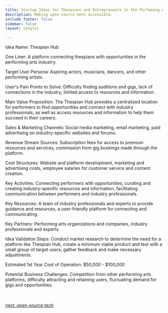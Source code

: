 ```yaml
---
title: Startup Ideas for Thespians and Entrepreneurs in the Perfoming Arts  Industry
description: Making open-source more accessible.
include_footer: false
sidebar: false
layout: single2

---
```


<p>
Idea Name: Thespian Hub

One Liner: A platform connecting thespians with opportunities in the performing arts industry.

Target User Persona: Aspiring actors, musicians, dancers, and other performing artists.

User's Pain Points to Solve: Difficulty finding auditions and gigs, lack of connections in the industry, limited access to resources and information.

Main Value Proposition: The Thespian Hub provides a centralized location for performers to find opportunities and connect with industry professionals, as well as access resources and information to help them succeed in their careers.

Sales & Marketing Channels: Social media marketing, email marketing, paid advertising on industry-specific websites and forums.

Revenue Stream Sources: Subscription fees for access to premium resources and services, commission from gig bookings made through the platform.

Cost Structures: Website and platform development, marketing and advertising costs, employee salaries for customer service and content creation.

Key Activities: Connecting performers with opportunities, curating and creating industry-specific resources and information, facilitating communication between performers and industry professionals.

Key Resources: A team of industry professionals and experts to provide guidance and resources, a user-friendly platform for connecting and communicating.

Key Partners: Performing arts organizations and companies, industry professionals and experts.

Idea Validation Steps: Conduct market research to determine the need for a platform like Thespian Hub, create a minimum viable product and test with a small group of target users, gather feedback and make necessary adjustments.

Estimated 1st Year Cost of Operation: $50,000 - $100,000

Potential Business Challenges: Competition from other performing arts platforms, difficulty attracting and retaining users, fluctuating demand for gigs and opportunities.

<br>
<br>
<a href="https://workdojos.com/thespian/tech">next: open-source tech</a>
</p>